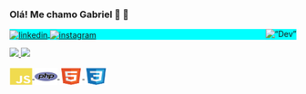 ### Olá! Me chamo Gabriel 👋  🚀



 
<p align="left" style="background:cyan">
      <a href="https://www.linkedin.com/in/gabriel-oliveira-4775a2222/" target="_blank">
        <img align="center" src="https://img.shields.io/badge/-Gabriel Oliveira-05122A?style=flat&logo=linkedin" alt="linkedin"/>
      </a>
      <a href="https://www.instagram.com/bieel_win7/" target="_blank">
      <img align="center" src="https://img.shields.io/badge/-Bieel_win7-05122A?style=flat&logo=instagram" alt="instagram"/>
      </a>
<img height="350" align="right" src="https://cdn-icons-png.flaticon.com/512/924/924915.png" alt=“Dev” title="My Dev"/>
  </p>
 <div aling="left">
  <a href="https://github.com/gabrielpinheiro2002">
  <img height="180em" src="https://github-readme-stats.vercel.app/api?username=gabrielpinheiro2002&show_icons=true&theme=tokyonight"/>
 <img height="180em" src="https://github-readme-stats.vercel.app/api/top-langs/?username=gabrielpinheiro2002&theme=tokyonight"/>
</div>
<div  aling="left" style="display: inline_block"><br>
  <img align="center" alt="gabrielpinheiro2002-Js" height="30" width="40" src="https://raw.githubusercontent.com/devicons/devicon/master/icons/javascript/javascript-plain.svg">
 <img align="center" alt="gabrielpinheiro2002-php" height="30" width="40" src="https://raw.githubusercontent.com/devicons/devicon/master/icons/php/php-original.svg">
  <img align="center" alt="gabrielpinheiro2002-HTML" height="30" width="40" src="https://raw.githubusercontent.com/devicons/devicon/master/icons/html5/html5-original.svg">
  <img align="center" alt="gabrielpinheiro2002-CSS" height="30" width="40" src="https://raw.githubusercontent.com/devicons/devicon/master/icons/css3/css3-original.svg"> 
</div>  
   

  #


